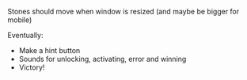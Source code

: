 Stones should move when window is resized (and maybe be bigger for mobile)

Eventually: 
* Make a hint button
* Sounds for unlocking, activating, error and winning
* Victory!
